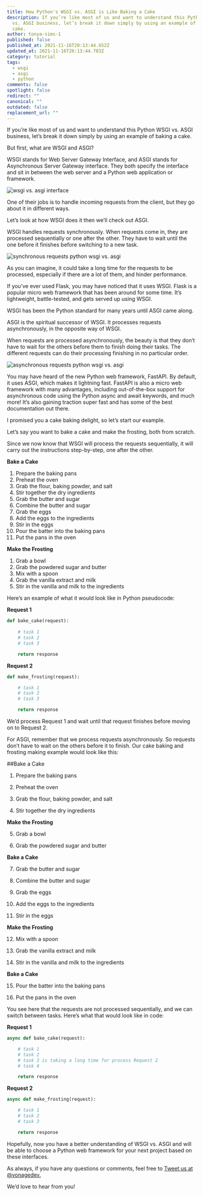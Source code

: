 ```yaml
---
title: How Python's WSGI vs. ASGI is Like Baking a Cake
description: If you’re like most of us and want to understand this Python WSGI
  vs. ASGI business, let’s break it down simply by using an example of baking a
  cake.
author: tonya-sims-1
published: false
published_at: 2021-11-16T20:13:44.652Z
updated_at: 2021-11-16T20:13:44.703Z
category: tutorial
tags:
  - wsgi
  - asgi
  - python
comments: false
spotlight: false
redirect: ""
canonical: ""
outdated: false
replacement_url: ""
---
```

If you’re like most of us and want to understand this Python WSGI vs. ASGI business, let’s break it down simply by using an example of baking a cake.

But first, what are WSGI and ASGI?

WSGI stands for Web Server Gateway Interface, and ASGI stands for Asynchronous Server Gateway interface. They both specify the interface and sit in between the web server and a Python web application or framework. 

![wsgi vs. asgi interface](/content/blog/how-pythons-wsgi-vs-asgi-is-like-baking-a-cake/wsgi-vs.-asgi.png "wsgi vs. asgi interface")

One of their jobs is to handle incoming requests from the client, but they go about it in different ways.

Let’s look at how WSGI does it then we’ll check out ASGI.

WSGI handles requests synchronously. When requests come in, they are processed sequentially or one after the other. They have to wait until the one before it finishes before switching to a new task. 

![synchronous requests python wsgi vs. asgi](/content/blog/how-pythons-wsgi-vs-asgi-is-like-baking-a-cake/screen-shot-2021-11-16-at-2.10.14-pm.png "synchronous requests python wsgi vs. asgi")

As you can imagine, it could take a long time for the requests to be processed, especially if there are a lot of them, and hinder performance. 

If you’ve ever used Flask, you may have noticed that it uses WSGI. Flask is a popular micro web framework that has been around for some time. It’s lightweight, battle-tested, and gets served up using WSGI.

WSGI has been the Python standard for many years until ASGI came along.

ASGI is the spiritual successor of WSGI. It processes requests asynchronously, in the opposite way of WSGI.

When requests are processed asynchronously, the beauty is that they don’t have to wait for the others before them to finish doing their tasks. The different requests can do their processing finishing in no particular order. 

![asynchronous requests python wsgi vs. asgi](/content/blog/how-pythons-wsgi-vs-asgi-is-like-baking-a-cake/screen-shot-2021-11-16-at-2.10.24-pm.png "asynchronous requests python wsgi vs. asgi")

You may have heard of the new Python web framework, FastAPI. By default, it uses ASGI, which makes it lightning fast. FastAPI is also a micro web framework with many advantages, including out-of-the-box support for asynchronous code using the Python async and await keywords, and much more! It’s also gaining traction super fast and has some of the best documentation out there. 

I promised you a cake baking delight, so let’s start our example.

Let’s say you want to bake a cake and make the frosting, both from scratch.

Since we now know that WSGI will process the requests sequentially, it will carry out the instructions step-by-step, one after the other. 

**Bake a Cake**

1. Prepare the baking pans
2. Preheat the oven
3. Grab the flour, baking powder, and salt
4. Stir together the dry ingredients
5. Grab the butter and sugar
6. Combine the butter and sugar
7. Grab the eggs
8. Add the eggs to the ingredients
9. Stir in the eggs
10. Pour the batter into the baking pans
11. Put the pans in the oven

**Make the Frosting**

1. Grab a bowl
2. Grab the powdered sugar and butter
3. Mix with a spoon
4. Grab the vanilla extract and milk
5. Stir in the vanilla and milk to the ingredients

Here’s an example of what it would look like in Python pseudocode:

**Request 1**

```python
def bake_cake(request):
  
    # task 1
    # task 2
    # task 3

    return response
```

**Request 2**

```python
def make_frosting(request):

    # task 1
    # task 2
    # task 3

    return response
```

We’d process Request 1 and wait until that request finishes before moving on to Request 2.

For ASGI, remember that we process requests asynchronously. So requests don’t have to wait on the others before it to finish. Our cake baking and frosting making example would look like this:

##Bake a Cake

1. Prepare the baking pans

2. Preheat the oven

3. Grab the flour, baking powder, and salt

4. Stir together the dry ingredients

**Make the Frosting**

5. Grab a bowl

6. Grab the powdered sugar and butter

**Bake a Cake**

7. Grab the butter and sugar

8. Combine the butter and sugar

9. Grab the eggs

10. Add the eggs to the ingredients

11. Stir in the eggs

**Make the Frosting**

12. Mix with a spoon

13. Grab the vanilla extract and milk

14. Stir in the vanilla and milk to the ingredients

**Bake a Cake**

15. Pour the batter into the baking pans

16. Put the pans in the oven

You see here that the requests are not processed sequentially, and we can switch between tasks. Here’s what that would look like in code:

**Request 1**

```python
async def bake_cake(request):

    # task 1
    # task 2
    # task 3 is taking a long time for process Request 2
    # task 4

    return response
```

**Request 2**

```python
async def make_frosting(request):

    # task 1
    # task 2
    # task 3 

    return response
```

Hopefully, now you have a better understanding of WSGI vs. ASGI and will be able to choose a Python web framework for your next project based on these interfaces. 

As always, if you have any questions or comments, feel free to [Tweet us at @vonagedev.](https://twitter.com/VonageDev)

We’d love to hear from you!